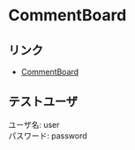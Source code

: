 # CommentBoard 

## リンク
- <a href='https://comment-board-php.herokuapp.com'>CommentBoard</a>
## テストユーザ
ユーザ名: user  
パスワード: password  
